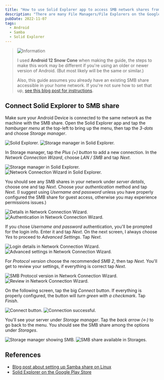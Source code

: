 ```yaml
---
title: "How to use Solid Explorer app to access SMB network shares from an Android device"
description: "There are many File Managers/File Explorers on the Google Play Store, but I wanted to easily access the Samba share on my server while on my home network. Solid Explorer is the solution I went with and it works well, so here is a quick guide to setting it up."
pubDate: 2022-11-07
tags:
  - Android
  - Samba
  - Solid Explorer
---
```


> <img src="/assets/info.svg" class="info" loading="lazy" decoding="async" alt="Information">
>
> I used **Android 12 Snow Cone** when making the guide, the steps to make this work may be different if you're using an older or newer version of Android. (But most likely will be the same or similar.)
> 
> Also, this guide assumes you already have an existing SMB share accessible in your home network. If you're not sure how to set that up, <a href="/blog/setup-a-samba-share-on-linux-via-command-line" target="_blank">see this blog post for instructions</a>.

## Connect Solid Explorer to SMB share

Make sure your Android Device is connected to the same network as the machine with the SMB share. Open the Solid Explorer app and
tap the _hamburger menu_ at the top-left to bring up the menu, then tap the _3-dots_ and choose _Storage manager_.

![Solid Explorer.](../../img/blog/solidexplorer1.jpg)
![Storage manager in Solid Explorer.](../../img/blog/solidexplorer2.jpg)


In Storage manager, tap the _Plus (+) button_ to add a new connection. In the _Network Connection Wizard_, choose _LAN / SMB_ and tap _Next_.

![Storage manager in Solid Explorer.](../../img/blog/solidexplorer3.jpg)
![Network Connection Wizard in Solid Explorer.](../../img/blog/solidexplorer4.jpg)

You should see any SMB shares in your network under _server details_, choose one and tap _Next_. Choose your _authentication_ method and tap _Next_. (I suggest using _Username and password_ unless you have properly configured the SMB share for guest access, otherwise you may experience permissions issues.)

![Details in Network Connection Wizard.](../../img/blog/solidexplorer5.jpg)
![Authentication in Network Connection Wizard.](../../img/blog/solidexplorer6.jpg)

If you chose _Username and password_ authentication, you'll be prompted for the login info. Enter it and tap _Next_. On the next screen, I always choose _Yes_ to proceed to _Advanced Settings_. Tap _Next_.

![Login details in Network Connection Wizard.](../../img/blog/solidexplorer7.jpg)
![Advanced settings in Network Connection Wizard.](../../img/blog/solidexplorer8.jpg)

For _Protocol version_ choose the recommended _SMB 2_, then tap _Next_. You'll get to review your settings, if everything is correct tap _Next_.

![SMB Protocol version in Network Connection Wizard.](../../img/blog/solidexplorer9.jpg)
![Review in Network Connection Wizard.](../../img/blog/solidexplorer10.jpg)

On the following screen, tap the big _Connect_ button. If everything is properly configured, the button will _turn green with a checkmark_. Tap _Finish_.

![Connect button.](../../img/blog/solidexplorer11.jpg)
![Connection successful.](../../img/blog/solidexplorer12.jpg)

You'll see your server under _Storage manager_. Tap the _back arrow (<-)_ to go back to the menu. You should see the SMB share among the options under _Storages_.

![Storage manager showing SMB.](../../img/blog/solidexplorer13.jpg)
![SMB share available in Storages.](../../img/blog/solidexplorer14.jpg)

## References

- <a href="/setup-a-samba-share-on-linux-via-command-line" target="_blank">Blog post about setting up Samba share on Linux</a>
- <a href="https://play.google.com/store/apps/details?id=pl.solidexplorer2&hl=en_US&gl=US&pli=1" target="_blank">Solid Explorer on the Google Play Store</a>
